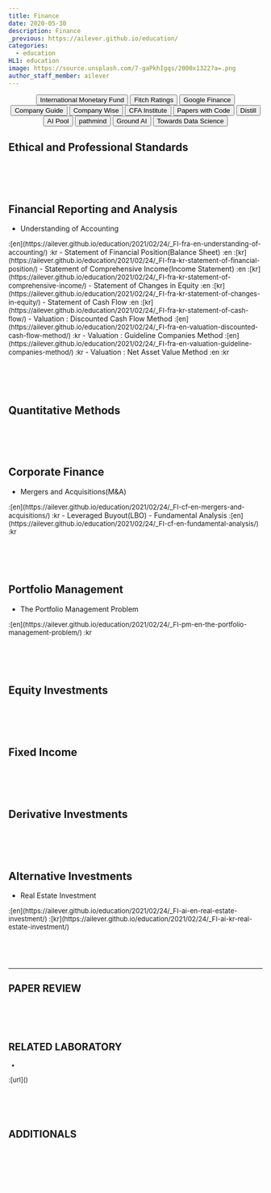 ```yaml
---
title: Finance
date: 2020-05-30
description: Finance
_previous: https://ailever.github.io/education/
categories:
  - education
HL1: education
image: https://source.unsplash.com/7-gaPkhIgqs/2000x1322?a=.png
author_staff_member: ailever
---
```


<div align="center" class="top_btn_box">
  <button class="top_btn" type="button" onclick="location.href='https://www.imf.org/en/Home'">International Monetary Fund</button>
  <button class="top_btn" type="button" onclick="location.href='https://www.fitchratings.com/'">Fitch Ratings</button>
  <button class="top_btn" type="button" onclick="location.href='https://www.google.com/finance'">Google Finance</button>
  <button class="top_btn" type="button" onclick="location.href='https://comp.fnguide.com/'">Company Guide</button>
  <button class="top_btn" type="button" onclick="location.href='http://comp.wisereport.co.kr/'">Company Wise</button>
  <button class="top_btn" type="button" onclick="location.href='https://www.cfainstitute.org/en'">CFA Institute</button>
  <button class="top_btn" type="button" onclick="location.href='https://paperswithcode.com/sota'">Papers with Code</button>
  <button class="top_btn" type="button" onclick="location.href='https://distill.pub/'">Distill</button>
  <button class="top_btn" type="button" onclick="location.href='https://ai-pool.com/'">AI Pool</button>
  <button class="top_btn" type="button" onclick="location.href='https://wiki.pathmind.com/index'">pathmind</button>
  <button class="top_btn" type="button" onclick="location.href='https://www.groundai.com/'">Ground AI</button>
  <button class="top_btn" type="button" onclick="location.href='https://towardsdatascience.com/'">Towards Data Science</button>  
</div>


## Ethical and Professional Standards

<br><br><br>
## Financial Reporting and Analysis
- Understanding of Accounting
<span style="font-size:small;">
  :[en](https://ailever.github.io/education/2021/02/24/_FI-fra-en-understanding-of-accounting/)
  :kr
</span>
- Statement of Financial Position(Balance Sheet)
<span style="font-size:small;">
  :en
  :[kr](https://ailever.github.io/education/2021/02/24/_FI-fra-kr-statement-of-financial-position/)
</span>
- Statement of Comprehensive Income(Income Statement)
<span style="font-size:small;">
  :en
  :[kr](https://ailever.github.io/education/2021/02/24/_FI-fra-kr-statement-of-comprehensive-income/)
</span>
- Statement of Changes in Equity
<span style="font-size:small;">
  :en
  :[kr](https://ailever.github.io/education/2021/02/24/_FI-fra-kr-statement-of-changes-in-equity/)
</span>
- Statement of Cash Flow
<span style="font-size:small;">
  :en
  :[kr](https://ailever.github.io/education/2021/02/24/_FI-fra-kr-statement-of-cash-flow/)
</span>
- Valuation : Discounted Cash Flow Method
<span style="font-size:small;">
  :[en](https://ailever.github.io/education/2021/02/24/_FI-fra-en-valuation-discounted-cash-flow-method/)
  :kr
</span>
- Valuation : Guideline Companies Method
<span style="font-size:small;">
  :[en](https://ailever.github.io/education/2021/02/24/_FI-fra-en-valuation-guideline-companies-method/)
  :kr
</span>
- Valuation : Net Asset Value Method
<span style="font-size:small;">
  :en
  :kr
</span>

<br><br><br>
## Quantitative Methods

<br><br><br>
## Corporate Finance
- Mergers and Acquisitions(M&A)
<span style="font-size:small;">
  :[en](https://ailever.github.io/education/2021/02/24/_FI-cf-en-mergers-and-acquisitions/)
  :kr
</span>
- Leveraged Buyout(LBO)
- Fundamental Analysis
<span style="font-size:small;">
  :[en](https://ailever.github.io/education/2021/02/24/_FI-cf-en-fundamental-analysis/)
  :kr
</span>

<br><br><br>
## Portfolio Management
- The Portfolio Management Problem
<span style="font-size:small;">
  :[en](https://ailever.github.io/education/2021/02/24/_FI-pm-en-the-portfolio-management-problem/)
  :kr
</span>

<br><br><br>
## Equity Investments

<br><br><br>
## Fixed Income

<br><br><br>
## Derivative Investments

<br><br><br>
## Alternative Investments
- Real Estate Investment
<span style="font-size:small;">
  :[en](https://ailever.github.io/education/2021/02/24/_FI-ai-en-real-estate-investment/)
  :[kr](https://ailever.github.io/education/2021/02/24/_FI-ai-kr-real-estate-investment/)


<br><br><br>

--- 

## PAPER REVIEW

<br><br><br>
## RELATED LABORATORY
-
<span style="font-size:small;">
  :[url]()
</span>


<br><br><br>
## ADDITIONALS

<br><br><br>
<div align="center" class="bottom_btn_box">
  <span class="bottom_btn"><a href="https://github.com/ailever/ailever.github.io/blob/master/_posts/education/2020-05-30-Finance.md" target="_blank" style="color:white">Edit</a></span>
</div>
